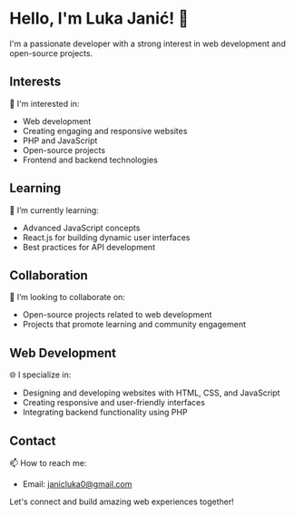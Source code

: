 # Hello, I'm Luka Janić! 👋

I'm a passionate developer with a strong interest in web development and open-source projects.

## Interests

👀 I'm interested in:
- Web development
- Creating engaging and responsive websites
- PHP and JavaScript
- Open-source projects
- Frontend and backend technologies

## Learning

🌱 I’m currently learning:
- Advanced JavaScript concepts
- React.js for building dynamic user interfaces
- Best practices for API development

## Collaboration

💞️ I’m looking to collaborate on:
- Open-source projects related to web development
- Projects that promote learning and community engagement

## Web Development

🌐 I specialize in:
- Designing and developing websites with HTML, CSS, and JavaScript
- Creating responsive and user-friendly interfaces
- Integrating backend functionality using PHP

## Contact

📫 How to reach me:
- Email: janicluka0@gmail.com

Let's connect and build amazing web experiences together!
